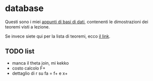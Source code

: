# database

Questi sono i miei [appunti di basi di dati](https://ph04.github.io/database/html/index.html), contenenti le dimostrazioni dei teoremi visti a lezione.

Se invece siete qui per la lista di teoremi, ecco [il link](https://ph04.github.io/database/html/everything.html).

## TODO list

- manca il theta join, mi kekko
- costo calcolo F+
- dettaglio di r su fa = f+ e x+

